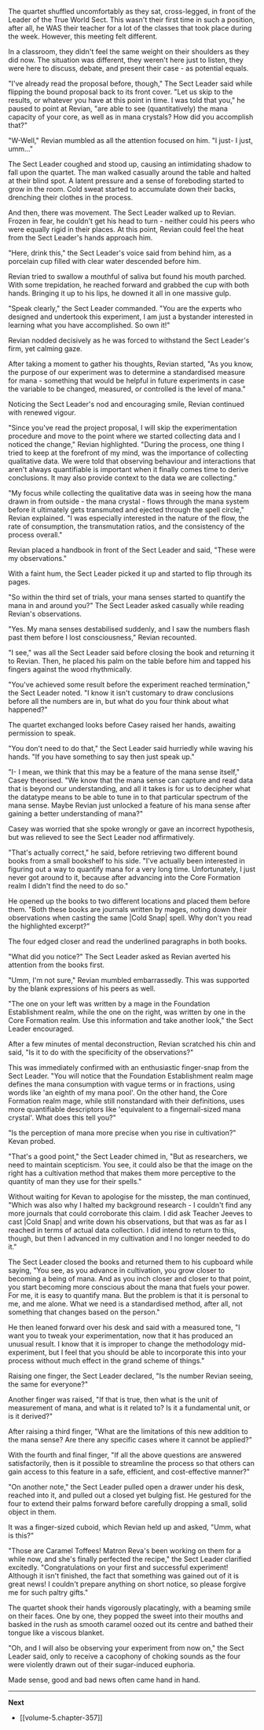 
The quartet shuffled uncomfortably as they sat, cross-legged, in front of the Leader of the True World Sect. This wasn't their first time in such a position, after all, he WAS their teacher for a lot of the classes that took place during the week. However, this meeting felt different.

In a classroom, they didn't feel the same weight on their shoulders as they did now. The situation was different, they weren't here just to listen, they were here to discuss, debate, and present their case - as potential equals.

"I've already read the proposal before, though," The Sect Leader said while flipping the bound proposal back to its front cover. "Let us skip to the results, or whatever you have at this point in time. I was told that you," he paused to point at Revian, "are able to see (quantitatively) the mana capacity of your core, as well as in mana crystals? How did you accomplish that?"

"W-Well," Revian mumbled as all the attention focused on him. "I just- I just, umm..."

The Sect Leader coughed and stood up, causing an intimidating shadow to fall upon the quartet. The man walked casually around the table and halted at their blind spot. A latent pressure and a sense of foreboding started to grow in the room. Cold sweat started to accumulate down their backs, drenching their clothes in the process.

And then, there was movement. The Sect Leader walked up to Revian. Frozen in fear, he couldn't get his head to turn - neither could his peers who were equally rigid in their places. At this point, Revian could feel the heat from the Sect Leader's hands approach him.

"Here, drink this," the Sect Leader's voice said from behind him, as a porcelain cup filled with clear water descended before him.

Revian tried to swallow a mouthful of saliva but found his mouth parched. With some trepidation, he reached forward and grabbed the cup with both hands. Bringing it up to his lips, he downed it all in one massive gulp.

"Speak clearly," the Sect Leader commanded. "You are the experts who designed and undertook this experiment, I am just a bystander interested in learning what you have accomplished. So own it!"

Revian nodded decisively as he was forced to withstand the Sect Leader's firm, yet calming gaze.

After taking a moment to gather his thoughts, Revian started, "As you know, the purpose of our experiment was to determine a standardised measure for mana - something that would be helpful in future experiments in case the variable to be changed, measured, or controlled is the level of mana."

Noticing the Sect Leader's nod and encouraging smile, Revian continued with renewed vigour.

"Since you've read the project proposal, I will skip the experimentation procedure and move to the point where we started collecting data and I noticed the change," Revian highlighted. "During the process, one thing I tried to keep at the forefront of my mind, was the importance of collecting qualitative data. We were told that observing behaviour and interactions that aren't always quantifiable is important when it finally comes time to derive conclusions. It may also provide context to the data we are collecting."

"My focus while collecting the qualitative data was in seeing how the mana drawn in from outside - the mana crystal - flows through the mana system before it ultimately gets transmuted and ejected through the spell circle," Revian explained. "I was especially interested in the nature of the flow, the rate of consumption, the transmutation ratios, and the consistency of the process overall."

Revian placed a handbook in front of the Sect Leader and said, "These were my observations."

With a faint hum, the Sect Leader picked it up and started to flip through its pages.

"So within the third set of trials, your mana senses started to quantify the mana in and around you?" The Sect Leader asked casually while reading Revian's observations.

"Yes. My mana senses destabilised suddenly, and I saw the numbers flash past them before I lost consciousness," Revian recounted.

"I see," was all the Sect Leader said before closing the book and returning it to Revian. Then, he placed his palm on the table before him and tapped his fingers against the wood rhythmically.

"You've achieved some result before the experiment reached termination," the Sect Leader noted. "I know it isn't customary to draw conclusions before all the numbers are in, but what do you four think about what happened?"

The quartet exchanged looks before Casey raised her hands, awaiting permission to speak.

"You don't need to do that," the Sect Leader said hurriedly while waving his hands. "If you have something to say then just speak up."

"I- I mean, we think that this may be a feature of the mana sense itself," Casey theorised. "We know that the mana sense can capture and read data that is beyond our understanding, and all it takes is for us to decipher what the datatype means to be able to tune in to that particular spectrum of the mana sense. Maybe Revian just unlocked a feature of his mana sense after gaining a better understanding of mana?"

Casey was worried that she spoke wrongly or gave an incorrect hypothesis, but was relieved to see the Sect Leader nod affirmatively.

"That's actually correct," he said, before retrieving two different bound books from a small bookshelf to his side. "I've actually been interested in figuring out a way to quantify mana for a very long time. Unfortunately, I just never got around to it, because after advancing into the Core Formation realm I didn't find the need to do so."

He opened up the books to two different locations and placed them before them. "Both these books are journals written by mages, noting down their observations when casting the same |Cold Snap| spell. Why don't you read the highlighted excerpt?"

The four edged closer and read the underlined paragraphs in both books.

"What did you notice?" The Sect Leader asked as Revian averted his attention from the books first.

"Umm, I'm not sure," Revian mumbled embarrassedly. This was supported by the blank expressions of his peers as well.

"The one on your left was written by a mage in the Foundation Establishment realm, while the one on the right, was written by one in the Core Formation realm. Use this information and take another look," the Sect Leader encouraged.

After a few minutes of mental deconstruction, Revian scratched his chin and said, "Is it to do with the specificity of the observations?"

This was immediately confirmed with an enthusiastic finger-snap from the Sect Leader. "You will notice that the Foundation Establishment realm mage defines the mana consumption with vague terms or in fractions, using words like 'an eighth of my mana pool'. On the other hand, the Core Formation realm mage, while still nonstandard with their definitions, uses more quantifiable descriptors like 'equivalent to a fingernail-sized mana crystal'. What does this tell you?"

"Is the perception of mana more precise when you rise in cultivation?" Kevan probed.

"That's a good point," the Sect Leader chimed in, "But as researchers, we need to maintain scepticism. You see, it could also be that the image on the right has a cultivation method that makes them more perceptive to the quantity of man they use for their spells."

Without waiting for Kevan to apologise for the misstep, the man continued, "Which was also why I halted my background research - I couldn't find any more journals that could corroborate this claim. I did ask Teacher Jeeves to cast |Cold Snap| and write down his observations, but that was as far as I reached in terms of actual data collection. I did intend to return to this, though, but then I advanced in my cultivation and I no longer needed to do it."

The Sect Leader closed the books and returned them to his cupboard while saying, "You see, as you advance in cultivation, you grow closer to becoming a being of mana. And as you inch closer and closer to that point, you start becoming more conscious about the mana that fuels your power. For me, it is easy to quantify mana. But the problem is that it is personal to me, and me alone. What we need is a standardised method, after all, not something that changes based on the person."

He then leaned forward over his desk and said with a measured tone, "I want you to tweak your experimentation, now that it has produced an unusual result. I know that it is improper to change the methodology mid-experiment, but I feel that you should be able to incorporate this into your process without much effect in the grand scheme of things."

Raising one finger, the Sect Leader declared, "Is the number Revian seeing, the same for everyone?"

Another finger was raised, "If that is true, then what is the unit of measurement of mana, and what is it related to? Is it a fundamental unit, or is it derived?"

After raising a third finger, "What are the limitations of this new addition to the mana sense? Are there any specific cases where it cannot be applied?"

With the fourth and final finger, "If all the above questions are answered satisfactorily, then is it possible to streamline the process so that others can gain access to this feature in a safe, efficient, and cost-effective manner?"

"On another note," the Sect Leader pulled open a drawer under his desk, reached into it, and pulled out a closed yet bulging fist. He gestured for the four to extend their palms forward before carefully dropping a small, solid object in them.

It was a finger-sized cuboid, which Revian held up and asked, "Umm, what is this?"

"Those are Caramel Toffees! Matron Reva's been working on them for a while now, and she's finally perfected the recipe," the Sect Leader clarified excitedly. "Congratulations on your first and successful experiment! Although it isn't finished, the fact that something was gained out of it is great news! I couldn't prepare anything on short notice, so please forgive me for such paltry gifts."

The quartet shook their hands vigorously placatingly, with a beaming smile on their faces. One by one, they popped the sweet into their mouths and basked in the rush as smooth caramel oozed out its centre and bathed their tongue like a viscous blanket.

"Oh, and I will also be observing your experiment from now on," the Sect Leader said, only to receive a cacophony of choking sounds as the four were violently drawn out of their sugar-induced euphoria.

Made sense, good and bad news often came hand in hand.

____

**Next**
* [[volume-5.chapter-357]]